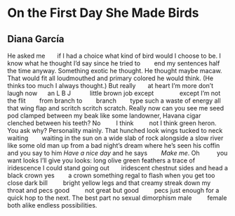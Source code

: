 # On the First Day She Made Birds
## Diana García
He asked me       if I had a choice
what kind of bird
would I choose to be.
I know what he thought I’d say
since he tried to        end
my sentences half the time
anyway. Something exotic
he thought. He thought
maybe macaw.
That would fit
all loudmouthed
and primary colored
he would think.
(He thinks too much
I always thought.)
But really       at heart
I’m more
don’t laugh now
     an L B J
          little brown job
except               except
I’m not the
flit        from
branch
to        branch        type
such a waste
of energy all that
wing flap
and scritch scritch scratch.
Really now
can you see me
seed pod clamped
between my beak
like some landowner,
Havana cigar
clenched
between his teeth?
No         I think         not
I think
green heron.
You ask why?
Personality
mainly.
That hunched look
wings tucked to neck
waiting        waiting
in the sun
on a wide slab of rock
alongside a slow river
like some old man
up from a bad night’s dream
where he’s seen his coffin
and you say to him
 _Have a nice day_
and he says        _Make me_.
Oh          you want looks
I’ll give you
looks:
long olive green feathers
a trace of
iridescence
I could stand
going out       iridescent
chestnut sides and head
a black crown
yes        a crown
something regal
to flash when you get
too close
dark bill         bright
yellow legs
and that creamy streak
down my throat and pecs
good
        not great
but good         pecs
just enough for a quick
hop to the next.
The best part
no sexual dimorphism
male         female
both alike
endless possibilities.